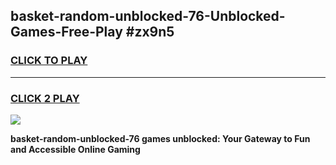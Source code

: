 
## basket-random-unblocked-76-Unblocked-Games-Free-Play #zx9n5
<h3>
<a href="https://us.freeplayer.one?title=basket-random-unblocked-76&ref=9M">CLICK TO PLAY</a></h3>
<hr>

<h3>
<a href="https://us.freeplayer.one?title=basket-random-unblocked-76&ref=9M">CLICK 2 PLAY</a>
  
</h3>

<a href="https://us.freeplayer.one?title=basket-random-unblocked-76&ref=9M"><img src="https://clearcache.store/games.png"></a>


**basket-random-unblocked-76 games unblocked: Your Gateway to Fun and Accessible Online Gaming**
